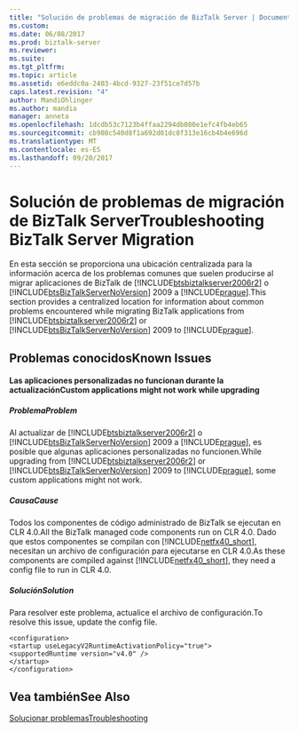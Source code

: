 ```yaml
---
title: "Solución de problemas de migración de BizTalk Server | Documentos de Microsoft"
ms.custom: 
ms.date: 06/08/2017
ms.prod: biztalk-server
ms.reviewer: 
ms.suite: 
ms.tgt_pltfrm: 
ms.topic: article
ms.assetid: e6eddc0a-2403-4bcd-9327-23f51ce7d57b
caps.latest.revision: "4"
author: MandiOhlinger
ms.author: mandia
manager: anneta
ms.openlocfilehash: 1dcdb53c7123b4ffaa2294db080e1efc4fb4eb65
ms.sourcegitcommit: cb908c540d8f1a692d01dc8f313e16cb4b4e696d
ms.translationtype: MT
ms.contentlocale: es-ES
ms.lasthandoff: 09/20/2017
---
```

# <a name="troubleshooting-biztalk-server-migration"></a><span data-ttu-id="495a8-102">Solución de problemas de migración de BizTalk Server</span><span class="sxs-lookup"><span data-stu-id="495a8-102">Troubleshooting BizTalk Server Migration</span></span>
<span data-ttu-id="495a8-103">En esta sección se proporciona una ubicación centralizada para la información acerca de los problemas comunes que suelen producirse al migrar aplicaciones de BizTalk de [!INCLUDE[btsbiztalkserver2006r2](../includes/btsbiztalkserver2006r2-md.md)] o [!INCLUDE[btsBizTalkServerNoVersion](../includes/btsbiztalkservernoversion-md.md)] 2009 a [!INCLUDE[prague](../includes/prague-md.md)].</span><span class="sxs-lookup"><span data-stu-id="495a8-103">This section provides a centralized location for information about common problems encountered while migrating BizTalk applications from [!INCLUDE[btsbiztalkserver2006r2](../includes/btsbiztalkserver2006r2-md.md)] or [!INCLUDE[btsBizTalkServerNoVersion](../includes/btsbiztalkservernoversion-md.md)] 2009 to [!INCLUDE[prague](../includes/prague-md.md)].</span></span>  
  
## <a name="known-issues"></a><span data-ttu-id="495a8-104">Problemas conocidos</span><span class="sxs-lookup"><span data-stu-id="495a8-104">Known Issues</span></span>  
  
#### <a name="custom-applications-might-not-work-while-upgrading"></a><span data-ttu-id="495a8-105">Las aplicaciones personalizadas no funcionan durante la actualización</span><span class="sxs-lookup"><span data-stu-id="495a8-105">Custom applications might not work while upgrading</span></span>  
  
##### <a name="problem"></a><span data-ttu-id="495a8-106">Problema</span><span class="sxs-lookup"><span data-stu-id="495a8-106">Problem</span></span>  
 <span data-ttu-id="495a8-107">Al actualizar de [!INCLUDE[btsbiztalkserver2006r2](../includes/btsbiztalkserver2006r2-md.md)] o [!INCLUDE[btsBizTalkServerNoVersion](../includes/btsbiztalkservernoversion-md.md)] 2009 a [!INCLUDE[prague](../includes/prague-md.md)], es posible que algunas aplicaciones personalizadas no funcionen.</span><span class="sxs-lookup"><span data-stu-id="495a8-107">While upgrading from [!INCLUDE[btsbiztalkserver2006r2](../includes/btsbiztalkserver2006r2-md.md)] or [!INCLUDE[btsBizTalkServerNoVersion](../includes/btsbiztalkservernoversion-md.md)] 2009 to [!INCLUDE[prague](../includes/prague-md.md)], some custom applications might not work.</span></span>  
  
##### <a name="cause"></a><span data-ttu-id="495a8-108">Causa</span><span class="sxs-lookup"><span data-stu-id="495a8-108">Cause</span></span>  
 <span data-ttu-id="495a8-109">Todos los componentes de código administrado de BizTalk se ejecutan en CLR 4.0.</span><span class="sxs-lookup"><span data-stu-id="495a8-109">All the BizTalk managed code components run on CLR 4.0.</span></span> <span data-ttu-id="495a8-110">Dado que estos componentes se compilan con [!INCLUDE[netfx40_short](../includes/netfx40-short-md.md)], necesitan un archivo de configuración para ejecutarse en CLR 4.0.</span><span class="sxs-lookup"><span data-stu-id="495a8-110">As these components are compiled against [!INCLUDE[netfx40_short](../includes/netfx40-short-md.md)], they need a config file to run in CLR 4.0.</span></span>  
  
##### <a name="solution"></a><span data-ttu-id="495a8-111">Solución</span><span class="sxs-lookup"><span data-stu-id="495a8-111">Solution</span></span>  
 <span data-ttu-id="495a8-112">Para resolver este problema, actualice el archivo de configuración.</span><span class="sxs-lookup"><span data-stu-id="495a8-112">To resolve this issue, update the config file.</span></span>  
  
```  
<configuration>  
<startup useLegacyV2RuntimeActivationPolicy="true">  
<supportedRuntime version="v4.0" />  
</startup>  
</configuration>  
```  
  
## <a name="see-also"></a><span data-ttu-id="495a8-113">Vea también</span><span class="sxs-lookup"><span data-stu-id="495a8-113">See Also</span></span>  
 [<span data-ttu-id="495a8-114">Solucionar problemas</span><span class="sxs-lookup"><span data-stu-id="495a8-114">Troubleshooting</span></span>](../core/troubleshooting.md)